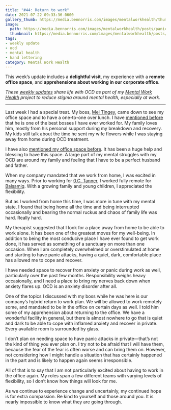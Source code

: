 ```yaml
---
title: "#44: Return to work"
date: 2021-07-22 09:33:36-0600
gallery_thumb: https://media.bennorris.com/images/mentalworkhealth/thumbs/panic-attack-recovery-zone.jpg
image:
  path: https://media.bennorris.com/images/mentalworkhealth/posts/panic-attack-recovery-zone.jpg
  thumbnail: https://media.bennorris.com/images/mentalworkhealth/posts/thumbnails/panic-attack-recovery-zone.jpg
tags:
- weekly update
- ocd
- mental health
- hand lettering
category: Mental Work Health
---
```


This week’s update includes a **delightful visit**, my experience with a **remote office space**, and **apprehensions about working in our corporate office**.

_These [weekly updates](https://bennorris.com/tags/weekly-update/) share life with OCD as part of my [Mental Work Health](https://bennorris.com/mental-work-health) project to reduce stigma around mental health, especially at work._

***

Last week I had a special treat. My boss, [Mel Tingey](https://www.linkedin.com/in/meltingey), came down to see my office space and to have a one-to-one over lunch. I have [mentioned before](https://bennorris.com/2020/11/30/gratitude-and-panic) that he is one of the best bosses I have ever worked for. My family loves him, mostly from his personal support during my breakdown and recovery. My kids still talk about the time he sent my wife flowers while I was staying away from home during OCD treatment.

I have also [mentioned my office space before](https://bennorris.com/2020/12/20/like-yourself-again). It has been a huge help and blessing to have this space. A large part of my mental struggles with my OCD are around my family and feeling that I have to be a perfect husband and father.

When my company mandated that we work from home, I was excited in many ways. Prior to working for [0.C. Tanner](https://www.octanner.com), I worked fully remote for [Balsamiq](https://balsamiq.com/). With a growing family and young children, I appreciated the flexibility.

But as I worked from home this time, I was more in tune with my mental state. I found that being home all the time and being interrupted occasionally and bearing the normal ruckus and chaos of family life was hard. Really hard.

My therapist suggested that I look for a place away from home to be able to work alone. It has been one of the greatest moves for my well-being. In addition to being the most conducive place I have ever found to get work done, it has served as something of a sanctuary on more than one occasion. When I am completely overwhelmed or overstimulated at home and starting to have panic attacks, having a quiet, dark, comfortable place has allowed me to cope and recover.

I have needed space to recover from anxiety or panic during work as well, particularly over the past few months. Responsibility weighs heavy occasionally, and I need a place to bring my nerves back down when anxiety flares up. OCD is an anxiety disorder after all.

One of the topics I discussed with my boss while he was here is our company’s hybrid return to work plan. We will be allowed to work remotely some, and mandated to be in the office on certain days as well. I told him some of my apprehension about returning to the office. We have a wonderful facility in general, but there is almost nowhere to go that is quiet and dark to be able to cope with inflamed anxiety and recover in private. Every available room is surrounded by glass.

I don’t plan on needing space to have panic attacks in private—that’s not the kind of thing you ever plan on. I try not to be afraid that I will have them, because the fear of the fear is often worse and can bring them on. However, not considering how I might handle a situation that has certainly happened in the part and is likely to happen again seems irresponsible.

All of that is to say that I am not particularly excited about having to work in the office again. My roles span a few different teams with varying levels of flexibility, so I don’t know how things will look for me.

As we continue to experience change and uncertainly, my continued hope is for extra compassion. Be kind to yourself and those around you. It is nearly impossible to know what they are going through.

